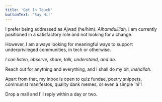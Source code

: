 ```yaml
---
title: 'Get In Touch'
buttonText: 'Say Hi!'
---
```


I prefer being addressed as Ajwad (he/him). _Alhamdulillah,_ I am currently positioned in a satisfactory role and not looking for a change.

However, I am always looking for meaningful ways to support underprivileged communities, in tech or otherwise.

_I can listen, observe, share, talk, understand, and do._

Reach out for anything and everything, and I shall do my bit, _Inshallah._

Apart from that, my inbox is open to quiz fundae, poetry snippets, communist manifestos, quality dank memes, or even a simple 'hi'!

Drop a mail and I'll reply within a day or two.
